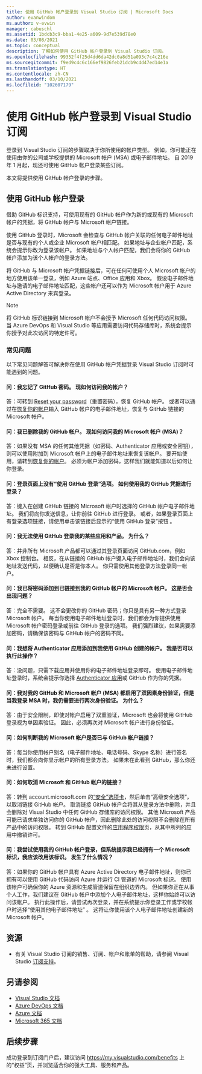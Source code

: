 ```yaml
---
title: 使用 GitHub 帐户登录到 Visual Studio 订阅 | Microsoft Docs
author: evanwindom
ms.author: v-evwin
manager: cabuschl
ms.assetid: 1bdcb3c9-bba1-4e25-a609-9d7e539d78e0
ms.date: 03/08/2021
ms.topic: conceptual
description: 了解如何使用 GitHub 帐户登录到 Visual Studio 订阅。
ms.openlocfilehash: 99352f4f25d4dd6da42dc0a8d51a093c7c4c216e
ms.sourcegitcommit: f9ed9c4c6c166ef9826feb21dcb9c4d47ed14e1a
ms.translationtype: HT
ms.contentlocale: zh-CN
ms.lasthandoff: 03/10/2021
ms.locfileid: "102607179"
---
```

# <a name="signing-in-to-visual-studio-subscriptions-with-your-github-account"></a>使用 GitHub 帐户登录到 Visual Studio 订阅 
登录到 Visual Studio 订阅的步骤取决于你所使用的帐户类型。 例如，你可能正在使用由你的公司或学校提供的 Microsoft 帐户 (MSA) 或电子邮件地址。 自 2019 年 1 月起，现还可使用 GitHub 帐户登录某些订阅。 

本文将提供使用 GitHub 帐户登录的步骤。

## <a name="signing-in-with-your-github-account"></a>使用 GitHub 帐户登录

借助 GitHub 标识支持，可使用现有的 GitHub 帐户作为新的或现有的 Microsoft 帐户的凭据，将 GitHub 帐户与 Microsoft 帐户链接。 

使用 GitHub 登录时，Microsoft 会检查与 GitHub 帐户关联的任何电子邮件地址是否与现有的个人或企业 Microsoft 帐户相匹配。 如果地址与企业帐户匹配，系统会提示你改为登录该帐户。 如果地址与个人帐户匹配，我们会将你的 GitHub 帐户添加为该个人帐户的登录方法。

将 GitHub 与 Microsoft 帐户凭据链接后，可在任何可使用个人 Microsoft 帐户的地方使用该单一登录，例如 Azure 站点、Office 应用和 Xbox。 假设电子邮件地址与邀请的电子邮件地址匹配，这些帐户还可以作为 Microsoft 帐户用于 Azure Active Directory 来宾登录。

> [!NOTE]
> 将 GitHub 标识链接到 Microsoft 帐户不会授予 Microsoft 任何代码访问权限。 当 Azure DevOps 和 Visual Studio 等应用需要访问代码存储库时，系统会提示你授予对此次访问的特定许可。 

### <a name="frequently-asked-questions"></a>常见问题
以下常见问题解答可解决你在使用 GitHub 帐户凭据登录 Visual Studio 订阅时可能遇到的问题。

#### <a name="q-i-forgot-my-github-password--how-can-i-access-my-account-now"></a>问：我忘记了 GitHub 密码。  现如何访问我的帐户？
答：可转到 [Reset your password](https://github.com/password_reset)（重置密码），恢复 GitHub 帐户。 或者可以通过在[恢复你的帐户](https://account.live.com/password/reset)输入 GitHub 帐户的电子邮件地址，恢复与 GitHub 链接的 Microsoft 帐户。

#### <a name="q-i-deleted-my-github-account--how-can-i-access-my-microsoft-account-msa-now"></a>问：我已删除我的 GitHub 帐户。  现如何访问我的 Microsoft 帐户 (MSA)？
答：如果没有 MSA 的任何其他凭据（如密码、Authenticator 应用或安全密钥），则可以使用附加到 Microsoft 帐户上的电子邮件地址来恢复该帐户。 要开始使用，请转到[恢复你的帐户](https://account.live.com/password/reset)。 必须为帐户添加密码，这样我们就能知道以后如何让你登录。 

#### <a name="q-theres-no-sign-in-with-github-option-on-the-sign-in-page--how-can-i-use-my-github-credentials-to-sign-in"></a>问：登录页面上没有“使用 GitHub 登录”选项。  如何使用我的 GitHub 凭据进行登录？
答：键入在创建 GitHub 链接的 Microsoft 帐户时选择的 GitHub 帐户电子邮件地址。 我们将向你发送信息，让你前往 GitHub 进行登录。 或者，如果登录页面上有登录选项链接，请使用单击该链接后显示的“使用 GitHub 登录”按钮  。 

#### <a name="q-i-cant-sign-in-to-some-of-my-apps-and-products-with-github--why"></a>问：我无法使用 GitHub 登录我的某些应用和产品。  为什么？
答：并非所有 Microsoft 产品都可以通过其登录页面访问 GitHub.com，例如 Xbox 控制台。 相反，在从链接的 GitHub 帐户键入电子邮件地址时，我们会向该地址发送代码，以便确认是否是你本人。 你只需使用其他登录方法登录同一帐户。 

#### <a name="q--ive-added-a-password-to-the-microsoft-account-i-have-linked-to-my-github-account--will-that-cause-a-problem"></a>问：我已将密码添加到已链接到我的 GitHub 帐户的 Microsoft 帐户。  这是否会出现问题？
答：完全不需要。 这不会更改你的 GitHub 密码；你只是具有另一种方式登录 Microsoft 帐户。 每当你使用电子邮件地址登录时，我们都会为你提供使用 Microsoft 帐户密码登录或前往 GitHub 登录的选项。 我们强烈建议，如果需要添加密码，请确保该密码与 GitHub 帐户的密码不同。

#### <a name="q-i-want-to-add-the-authenticator-app-to-the-account-i-created-using-github--can-i-do-that"></a>问：我想将 Authenticator 应用添加到我使用 GitHub 创建的帐户。  我是否可以执行此操作？
答：没问题，只需下载应用并使用你的电子邮件地址登录即可。 使用电子邮件地址登录时，系统会提示你选择 [Authenticator 应用](https://www.microsoft.com/p/microsoft-authenticator/9nblgggzmcj6)或 GitHub 作为你的凭据。

#### <a name="q-ive-enabled-two-factor-authentication-on-both-my-github-and-microsoft-accounts-msa-but-when-i-sign-in-to-my-msa-im-still-asked-to-authenticate-twice--why"></a>问：我对我的 GitHub 和 Microsoft 帐户 (MSA) 都启用了双因素身份验证，但是当我登录 MSA 时，我仍需要进行两次身份验证。  为什么？
答：由于安全限制，即使对帐户启用了双重验证，Microsoft 也会将使用 GitHub 登录视为单因素验证。 因此，必须再次对 Microsoft 帐户进行身份验证。 

#### <a name="q--how-can-i-tell-if-my-microsoft-account-and-github-accounts-are-linked"></a>问：如何判断我的 Microsoft 帐户是否已与 GitHub 帐户链接？
答：每当你使用帐户别名（电子邮件地址、电话号码、Skype 名称）进行签名时，我们都会向你显示帐户的所有登录方法。 如果未在此看到 GitHub，那么你还未进行设置。

#### <a name="q--how-can-i-unlink-my-microsoft-and-github-accounts"></a>问：如何取消 Microsoft 和 GitHub 帐户的链接？ 
答：转到 account.microsoft.com 的[“安全”选项卡](https://account.microsoft.com/security)，然后单击“高级安全选项”，以取消链接 GitHub 帐户。 取消链接 GitHub 帐户会将其从登录方法中删除，并且会删除对 Visual Studio 中任何 GitHub 存储库的访问权限。 其他 Microsoft 产品可能已请求单独访问你的 GitHub 帐户，因此删除此处的访问权限不会删除在所有产品中的访问权限。 转到 GitHub 配置文件的[应用程序权限](https://github.com/settings/applications)页，从其中所列的应用中撤销许可。

#### <a name="q--i-try-to-use-my-github-account-to-sign-in-but-im-prompted-that-i-already-have-a-microsoft-identity-that-i-should-use-instead--whats-happening"></a>问：我尝试使用我的 GitHub 帐户登录，但系统提示我已经拥有一个 Microsoft 标识，我应该改用该标识。  发生了什么情况？
答：如果你的 GitHub 帐户具有 Azure Active Directory 电子邮件地址，则你已拥有可以使用 GitHub 代码访问 Azure 并运行 CI 管道的 Microsoft 标识。 使用该帐户可确保你的 Azure 资源和生成管道保留在组织边界内。 但如果你正在从事个人工作，我们建议在 GitHub 帐户中添加个人电子邮件地址，这样你始终可以访问该帐户。 执行此操作后，请尝试再次登录，并在系统提示你登录工作或学校帐户时选择“使用其他电子邮件地址”  。 这将让你使用该个人电子邮件地址创建新的 Microsoft 帐户。

## <a name="resources"></a>资源
- 有关 Visual Studio 订阅的销售、订阅、帐户和账单的帮助，请参阅 Visual Studio [订阅支持](https://aka.ms/vssubscriberhelp)。

## <a name="see-also"></a>另请参阅
- [Visual Studio 文档](/visualstudio/)
- [Azure DevOps 文档](/azure/devops/)
- [Azure 文档](/azure/)
- [Microsoft 365 文档](/microsoft-365/)

## <a name="next-steps"></a>后续步骤
成功登录到订阅门户后，建议访问 https://my.visualstudio.com/benefits 上的“权益”页，并浏览适合你的强大工具、服务和产品。